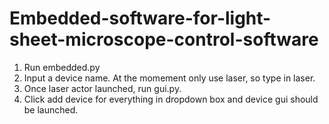 # Embedded-software-for-light-sheet-microscope-control-software

1) Run embedded.py
2) Input a device name. At the momement only use laser, so type in laser.
3) Once laser actor launched, run gui.py.
4) Click add device for everything in dropdown box and device gui should be launched.
